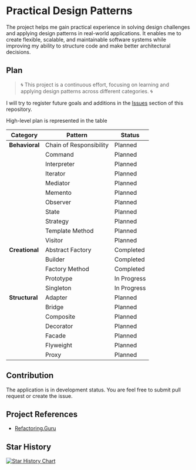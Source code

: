 # Practical Design Patterns

The project helps me gain practical experience in solving design challenges and applying design patterns in real-world applications. It enables me to create flexible, scalable, and maintainable software systems while improving my ability to structure code and make better architectural decisions.

## Plan

> 🌀 This project is a continuous effort, focusing on learning and applying design patterns across different categories.
> 🌀

I will try to register future goals and additions in
the [Issues](https://github.com/firstori29/Practical.DesignPatterns/issues)
section of this repository.

High-level plan is represented in the table

| **Category**   | **Pattern**             | **Status**  |  
|----------------|-------------------------|-------------|  
| **Behavioral** | Chain of Responsibility | Planned     |  
|                | Command                 | Planned     |  
|                | Interpreter             | Planned     |  
|                | Iterator                | Planned     |  
|                | Mediator                | Planned     |  
|                | Memento                 | Planned     |  
|                | Observer                | Planned     |  
|                | State                   | Planned     |  
|                | Strategy                | Planned     |  
|                | Template Method         | Planned     |  
|                | Visitor                 | Planned     |  
| **Creational** | Abstract Factory        | Completed   |  
|                | Builder                 | Completed   |  
|                | Factory Method          | Completed   |  
|                | Prototype               | In Progress |  
|                | Singleton               | In Progress |  
| **Structural** | Adapter                 | Planned     |  
|                | Bridge                  | Planned     |  
|                | Composite               | Planned     |  
|                | Decorator               | Planned     |  
|                | Facade                  | Planned     |  
|                | Flyweight               | Planned     |  
|                | Proxy                   | Planned     |  


## Contribution

The application is in development status. You are feel free to submit pull request or create the issue.

## Project References

- [Refactoring.Guru](https://refactoring.guru/design-patterns)

## Star History

[![Star History Chart](https://api.star-history.com/svg?repos=firstori29/practical-design-patterns&type=Date)](https://star-history.com/#firstori29/practical-design-patterns&Date)
